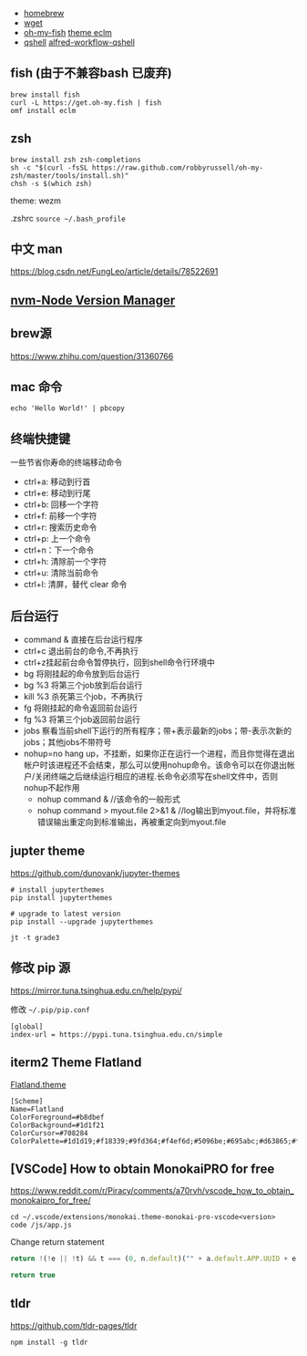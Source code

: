 * [homebrew](https://brew.sh/)
* [wget]()
* [oh-my-fish](https://github.com/oh-my-fish/oh-my-fish) 
  [theme eclm](https://github.com/oh-my-fish/oh-my-fish/blob/master/docs/Themes.md#eclm)
* [qshell](https://developer.qiniu.com/kodo/tools/1302/qshell)
  [alfred-workflow-qshell](https://github.com/onestark/alfred-workflow-qshell)

## fish (由于不兼容bash 已废弃)
```shell
brew install fish
curl -L https://get.oh-my.fish | fish
omf install eclm
```

## zsh

```shell
brew install zsh zsh-completions
sh -c "$(curl -fsSL https://raw.github.com/robbyrussell/oh-my-zsh/master/tools/install.sh)"
chsh -s $(which zsh)
```
theme: wezm

.zshrc
`source ~/.bash_profile`

## 中文 man
https://blog.csdn.net/FungLeo/article/details/78522691

## [nvm-Node Version Manager](https://github.com/creationix/nvm)

## brew源
https://www.zhihu.com/question/31360766

## mac 命令
`echo 'Hello World!' | pbcopy`

##  终端快捷键

一些节省你寿命的终端移动命令

+ ctrl+a: 移动到行首
+ ctrl+e: 移动到行尾
+ ctrl+b: 回移一个字符
+ ctrl+f: 前移一个字符
+ ctrl+r: 搜索历史命令
+ ctrl+p: 上一个命令
+ ctrl+n：下一个命令
+ ctrl+h: 清除前一个字符
+ ctrl+u: 清除当前命令
+ ctrl+l: 清屏，替代 clear 命令

## 后台运行
+ command &  直接在后台运行程序
+ ctrl+c 退出前台的命令,不再执行
+ ctrl+z挂起前台命令暂停执行，回到shell命令行环境中
+ bg    将刚挂起的命令放到后台运行
+ bg %3  将第三个job放到后台运行
+ kill %3  杀死第三个job，不再执行
+ fg    将刚挂起的命令返回前台运行
+ fg %3  将第三个job返回前台运行
+ jobs   察看当前shell下运行的所有程序；带+表示最新的jobs；带-表示次新的jobs；其他jobs不带符号
+ nohup=no hang up，不挂断，如果你正在运行一个进程，而且你觉得在退出帐户时该进程还不会结束，那么可以使用nohup命令。该命令可以在你退出帐户/关闭终端之后继续运行相应的进程.长命令必须写在shell文件中，否则nohup不起作用
  + nohup command &                 //该命令的一般形式
  + nohup command > myout.file 2>&1 &      //log输出到myout.file，并将标准错误输出重定向到标准输出，再被重定向到myout.file

## jupter theme

https://github.com/dunovank/jupyter-themes

```shell
# install jupyterthemes
pip install jupyterthemes

# upgrade to latest version
pip install --upgrade jupyterthemes

jt -t grade3
```

## 修改 pip 源

https://mirror.tuna.tsinghua.edu.cn/help/pypi/

修改 `~/.pip/pip.conf`

```
[global]
index-url = https://pypi.tuna.tsinghua.edu.cn/simple
```

## iterm2 Theme Flatland

[Flatland.theme](https://github.com/mbadolato/iTerm2-Color-Schemes/blob/master/xfce4terminal/colorschemes/Flatland.theme)
```
[Scheme]
Name=Flatland
ColorForeground=#b8dbef
ColorBackground=#1d1f21
ColorCursor=#708284
ColorPalette=#1d1d19;#f18339;#9fd364;#f4ef6d;#5096be;#695abc;#d63865;#ffffff;#1d1d19;#d22a24;#a7d42c;#ff8949;#61b9d0;#695abc;#d63865;#ffffff
```

## [VSCode] How to obtain MonokaiPRO for free
https://www.reddit.com/r/Piracy/comments/a70rvh/vscode_how_to_obtain_monokaipro_for_free/

```shell
cd ~/.vscode/extensions/monokai.theme-monokai-pro-vscode<version>
code /js/app.js
```
Change return statement
```js
return !(!e || !t) && t === (0, n.default)("" + a.default.APP.UUID + e).match(/.{1,5}/g).slice(0, 5).join("-")

return true
```
## tldr
https://github.com/tldr-pages/tldr
```
npm install -g tldr
```